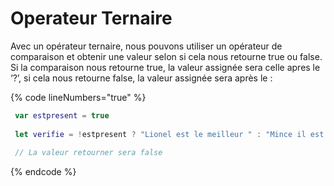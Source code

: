 # Operateur Ternaire



Avec un opérateur ternaire, nous pouvons utiliser un opérateur de comparaison et obtenir une valeur selon si cela nous retourne true ou false. Si la comparaison nous retourne true, la valeur assignée sera celle apres le ‘?’, si cela nous retourne false, la valeur assignée sera après le :

{% code lineNumbers="true" %}
```swift
 var estpresent = true
 
 let verifie = !estpresent ? "Lionel est le meilleur " : "Mince il est trop nul"
 
 // La valeur retourner sera false 
```
{% endcode %}

